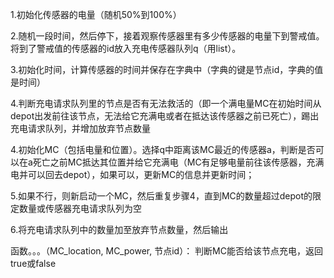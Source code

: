 1.初始化传感器的电量（随机50%到100%）

2.随机一段时间，然后停下，接着观察传感器里有多少传感器的电量下到警戒值。将到了警戒值的传感器的id放入充电传感器队列q（用list）。

3.初始化时间，计算传感器的时间并保存在字典中（字典的键是节点id，字典的值是时间）

4.判断充电请求队列里的节点是否有无法救活的（即一个满电量MC在初始时间从depot出发前往该节点，无法给它充满电或者在抵达该传感器之前已死亡），踢出充电请求队列，并增加放弃节点数量

4.初始化MC（包括电量和位置）。选择q中距离该MC最近的传感器a，判断是否可以在a死亡之前MC抵达其位置并给它充满电（MC有足够电量前往该传感器，充满电并可以回去depot），如果可以，更新MC的信息并更新时间；

5.如果不行，则新启动一个MC，然后重复步骤4，直到MC的数量超过depot的限定数量或传感器充电请求队列为空

6.将充电请求队列中的数量加至放弃节点数量，然后输出


函数。。。（MC_location, MC_power, 节点id）：
    判断MC能否给该节点充电，返回true或false
